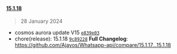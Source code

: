 
#### [15.1.18](https://github.com/Ajayos/Whatsapp-api/compare/v15.1.18...15.1.18)

> 28 January 2024

- cosmos aurora update V15 [`e839e03`](https://github.com/Ajayos/Whatsapp-api/commit/e839e0348a90d4677a7051395d604fca45b96b9f)
- chore(release): 15.1.18 [`9c89228`](https://github.com/Ajayos/Whatsapp-api/commit/9c89228b89ab93f40124c96a3902bf4102a5e8ab)
**Full Changelog**: https://github.com/Ajayos/Whatsapp-api/compare/15.1.17...15.1.18
